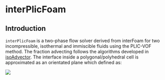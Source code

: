 # interPlicFoam

## Introduction

```interPlicFoam``` is a two-phase flow solver derived from interFoam for two incompressible, isothermal and immiscible fluids using the PLIC-VOF method. The fraction advecting follows the algorithms developed in [isoAdvector](https://github.com/isoAdvector/isoAdvector). The interface inside a polygonal/polyhedral cell is approximated as an orientated plane which defined as:

![](http://latex.codecogs.com/gif.latex?\\vec{n}\cdot\vec{X}+D_0=0)
